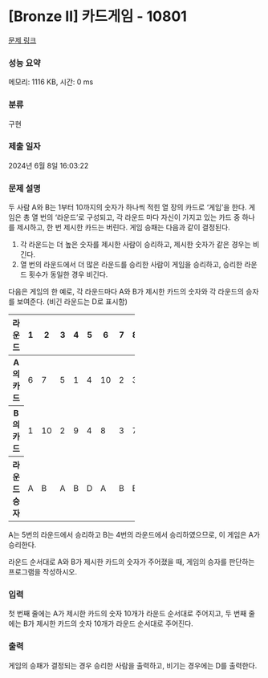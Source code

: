 # [Bronze II] 카드게임 - 10801 

[문제 링크](https://www.acmicpc.net/problem/10801) 

### 성능 요약

메모리: 1116 KB, 시간: 0 ms

### 분류

구현

### 제출 일자

2024년 6월 8일 16:03:22

### 문제 설명

<p>두 사람 A와 B는 1부터 10까지의 숫자가 하나씩 적힌 열 장의 카드로 ‘게임’을 한다. 게임은 총 열 번의 ‘라운드’로 구성되고, 각 라운드 마다 자신이 가지고 있는 카드 중 하나를 제시하고, 한 번 제시한 카드는 버린다. 게임 승패는 다음과 같이 결정된다. </p>

<ol>
	<li>각 라운드는 더 높은 숫자를 제시한 사람이 승리하고, 제시한 숫자가 같은 경우는 비긴다. </li>
	<li>열 번의 라운드에서 더 많은 라운드를 승리한 사람이 게임을 승리하고, 승리한 라운드 횟수가 동일한 경우 비긴다. </li>
</ol>

<p>다음은 게임의 한 예로, 각 라운드마다 A와 B가 제시한 카드의 숫자와 각 라운드의 승자를 보여준다. (비긴 라운드는 D로 표시함)</p>

<table class="table table-bordered" style="width:50%">
	<thead>
		<tr>
			<th>라운드</th>
			<th>1</th>
			<th>2</th>
			<th>3</th>
			<th>4</th>
			<th>5</th>
			<th>6</th>
			<th>7</th>
			<th>8</th>
			<th>9</th>
			<th>10</th>
		</tr>
	</thead>
	<tbody>
		<tr>
			<th>A의 카드</th>
			<td>6</td>
			<td>7</td>
			<td>5</td>
			<td>1</td>
			<td>4</td>
			<td>10</td>
			<td>2</td>
			<td>3</td>
			<td>8</td>
			<td>9</td>
		</tr>
		<tr>
			<th>B의 카드</th>
			<td>1</td>
			<td>10</td>
			<td>2</td>
			<td>9</td>
			<td>4</td>
			<td>8</td>
			<td>3</td>
			<td>7</td>
			<td>5</td>
			<td>6</td>
		</tr>
		<tr>
			<th>라운드 승자</th>
			<td>A</td>
			<td>B</td>
			<td>A</td>
			<td>B</td>
			<td>D</td>
			<td>A</td>
			<td>B</td>
			<td>B</td>
			<td>A</td>
			<td>A</td>
		</tr>
	</tbody>
</table>

<p>A는 5번의 라운드에서 승리하고 B는 4번의 라운드에서 승리하였으므로, 이 게임은 A가 승리한다. </p>

<p>라운드 순서대로 A와 B가 제시한 카드의 숫자가 주어졌을 때, 게임의 승자를 판단하는 프로그램을 작성하시오. </p>

### 입력 

 <p>첫 번째 줄에는 A가 제시한 카드의 숫자 10개가 라운드 순서대로 주어지고, 두 번째 줄에는 B가 제시한 카드의 숫자 10개가 라운드 순서대로 주어진다.</p>

### 출력 

 <p>게임의 승패가 결정되는 경우 승리한 사람을 출력하고, 비기는 경우에는 D를 출력한다. </p>


